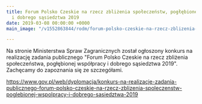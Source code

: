 ```yaml
---
title: Forum Polsko Czeskie na rzecz zbliżenia społeczeństw, pogłębionej współpracy
  i dobrego sąsiedztwa 2019
date: 2019-03-08 00:00:00 +0000
main_image: "/v1552863844/rodm/forum-polsko-czeskie-na-rzecz-zblizenia-spoleczenstw-poglebionej-wspolpracy-i-dobrego-sasiedztwa-2019.png"

---
```

Na stronie Ministerstwa Spraw Zagranicznych został ogłoszony konkurs na realizację zadania publicznego "Forum Polsko Czeskie na rzecz zbliżenia społeczeństwa, pogłębionej współpracy i dobrego sąsiedztwa 2019". Zachęcamy do zapoznania się ze szczegółami.<!--more-->

<https://www.gov.pl/web/dyplomacja/konkurs-na-realizacje-zadania-publicznego-forum-polsko-czeskie-na-rzecz-zblizenia-spoleczenstw-poglebionej-wspolpracy-i-dobrego-sasiedztwa-2019>
